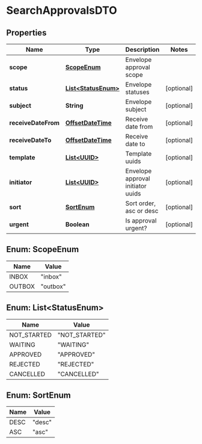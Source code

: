 # SearchApprovalsDTO

## Properties
Name | Type | Description | Notes
------------ | ------------- | ------------- | -------------
**scope** | [**ScopeEnum**](#ScopeEnum) | Envelope approval scope | 
**status** | [**List&lt;StatusEnum&gt;**](#List&lt;StatusEnum&gt;) | Envelope statuses |  [optional]
**subject** | **String** | Envelope subject |  [optional]
**receiveDateFrom** | [**OffsetDateTime**](OffsetDateTime.md) | Receive date from |  [optional]
**receiveDateTo** | [**OffsetDateTime**](OffsetDateTime.md) | Receive date to |  [optional]
**template** | [**List&lt;UUID&gt;**](UUID.md) | Template uuids |  [optional]
**initiator** | [**List&lt;UUID&gt;**](UUID.md) | Envelope approval initiator uuids |  [optional]
**sort** | [**SortEnum**](#SortEnum) | Sort order, asc or desc |  [optional]
**urgent** | **Boolean** | Is approval urgent? |  [optional]

<a name="ScopeEnum"></a>
## Enum: ScopeEnum
Name | Value
---- | -----
INBOX | &quot;inbox&quot;
OUTBOX | &quot;outbox&quot;

<a name="List<StatusEnum>"></a>
## Enum: List&lt;StatusEnum&gt;
Name | Value
---- | -----
NOT_STARTED | &quot;NOT_STARTED&quot;
WAITING | &quot;WAITING&quot;
APPROVED | &quot;APPROVED&quot;
REJECTED | &quot;REJECTED&quot;
CANCELLED | &quot;CANCELLED&quot;

<a name="SortEnum"></a>
## Enum: SortEnum
Name | Value
---- | -----
DESC | &quot;desc&quot;
ASC | &quot;asc&quot;
